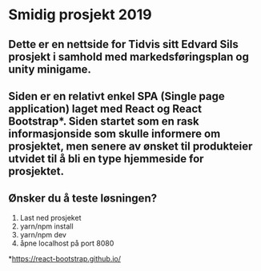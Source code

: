 # Smidig prosjekt 2019

## Dette er en nettside for Tidvis sitt Edvard Sils prosjekt i samhold med markedsføringsplan og unity minigame. 

## Siden er en relativt enkel SPA (Single page application) laget med React og React Bootstrap*. Siden startet som en rask informasjonside som skulle informere om prosjektet, men senere av ønsket til produkteier utvidet til å bli en type hjemmeside for prosjektet. 

## Ønsker du å teste løsningen?
1. Last ned prosjeket
2. yarn/npm install
3. yarn/npm dev
4. åpne localhost på port 8080


*https://react-bootstrap.github.io/
